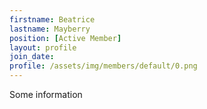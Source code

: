 ```yaml
---
firstname: Beatrice
lastname: Mayberry
position: [Active Member]
layout: profile
join_date: 
profile: /assets/img/members/default/0.png
---
```

Some information